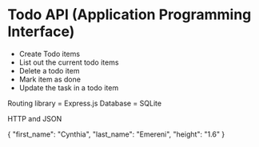 # Todo API (Application Programming Interface)

- Create Todo items
- List out the current todo items
- Delete a todo item
- Mark item as done
- Update the task in a todo item

Routing library = Express.js
Database = SQLite

HTTP and JSON

{
"first_name": "Cynthia",
"last_name": "Emereni",
"height": "1.6"
}

<html>
</html>
